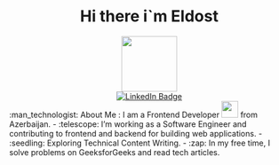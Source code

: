 
<div id="header" align="center">
  <h1> Hi there i`m Eldost </h1>
  <img src="https://media.giphy.com/media/M9gbBd9nbDrOTu1Mqx/giphy.gif" width="100"/>
</div>
<div id="badges" align='center'>
  <a href="https://www.linkedin.com/in/eldost-mirzeyev-8512732aa/">
    <img src="https://img.shields.io/badge/LinkedIn-blue?style=for-the-badge&logo=linkedin&logoColor=white" alt="LinkedIn Badge"/>
  </a></div>
  <div align='center'>
    <img src="https://komarev.com/ghpvc/?username=EldostJs&style=flat-square&color=blue" alt=""/>
  </div>
<div id='aboutMe' align='left'>
  :man_technologist: About Me :
  I am a Frontend Developer <img src="https://media.giphy.com/media/WUlplcMpOCEmTGBtBW/giphy.gif" width="30"> from Azerbaijan.
  - :telescope: I’m working as a Software Engineer and contributing to frontend and backend for building web applications.
  - :seedling: Exploring Technical Content Writing.
  - :zap: In my free time, I solve problems on GeeksforGeeks and read tech articles.
</div>

